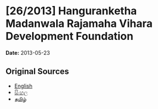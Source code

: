 # [26/2013] Hanguranketha Madanwala Rajamaha Vihara Development Foundation

**Date:** 2013-05-23

## Original Sources

- [English](https://documents.gov.lk/view/acts/2013/5/26-2013_E.pdf)
- [සිංහල](https://documents.gov.lk/view/acts/2013/5/26-2013_S.pdf)
- [தமிழ்](https://documents.gov.lk/view/acts/2013/5/26-2013_T.pdf)
